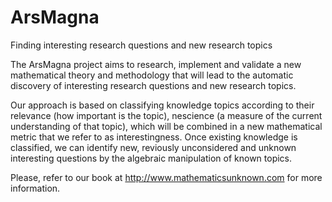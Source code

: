 # ArsMagna
Finding interesting research questions and new research topics

The ArsMagna project aims to research, implement and validate a new mathematical theory and methodology that will lead to the automatic discovery of interesting research questions and new research topics.

Our approach is based on classifying knowledge topics according to their relevance (how important is the topic), nescience (a measure of the current understanding of that topic), which will be combined in a new mathematical metric that we refer to as
interestingness. Once existing knowledge is classified, we can identify new, reviously unconsidered and unknown interesting questions by the algebraic manipulation of known topics.

Please, refer to our book at http://www.mathematicsunknown.com for more information.
